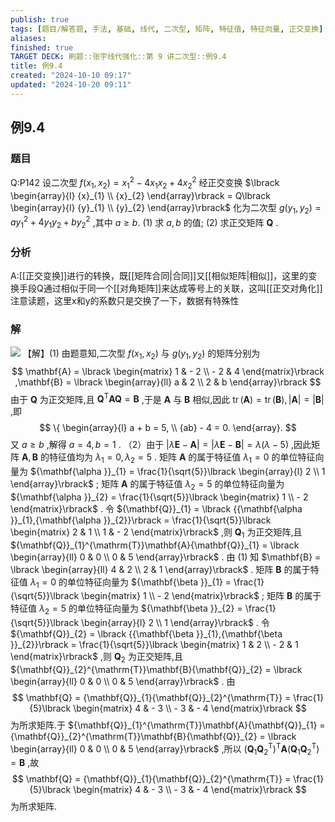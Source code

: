 ```yaml
---
publish: true
tags: [题目/解答题, 手法, 基础, 线代, 二次型, 矩阵, 特征值, 特征向量, 正交变换]
aliases: 
finished: true
TARGET DECK: 刷题::张宇线代强化::第 9 讲二次型::例9.4
title: 例9.4
created: "2024-10-10 09:17"
updated: "2024-10-20 09:11"
---
```

## 例9.4
### 题目
Q:P142 设二次型 $f( {{x}_{1},{x}_{2}}) = {x}_{1}^{2} - 4{x}_{1}{x}_{2} + 4{x}_{2}^{2}$ 经正交变换 $\lbrack \begin{array}{l} {x}_{1} \\ {x}_{2} \end{array}\rbrack = Q\lbrack \begin{array}{l} {y}_{1} \\ {y}_{2} \end{array}\rbrack$ 化为二次型 $g( {{y}_{1},{y}_{2}}) = a{y}_{1}^{2} + 4{y}_{1}{y}_{2} + b{y}_{2}^{2}$ ,其中 $a \geq b.$
(1) 求 $a, b$ 的值;
(2) 求正交矩阵 $\mathbf{Q}$ .
### 分析
A:[[正交变换]]进行的转换，既[[矩阵合同|合同]]又[[相似矩阵|相似]]，这里的变换手段Q通过相似于同一个[[对角矩阵]]来达成等号上的关联，这叫[[正交对角化]]
注意读题，这里x和y的系数只是交换了一下，数据有特殊性
### 解
![](https://img.hwenyi.live/202410201710064.webp)
【解】(1) 由题意知,二次型 $f( {{x}_{1},{x}_{2}})$ 与 $g( {{y}_{1},{y}_{2}})$ 的矩阵分别为
$$
\mathbf{A} = \lbrack \begin{matrix} 1 & - 2 \\ - 2 & 4 \end{matrix}\rbrack ,\mathbf{B} = \lbrack \begin{array}{ll} a & 2 \\ 2 & b \end{array}\rbrack
$$
由于 $\mathbf{Q}$ 为正交矩阵,且 ${\mathbf{Q}}^{\mathrm{T}}\mathbf{A}\mathbf{Q} = \mathbf{B}$ ,于是 $\mathbf{A}$ 与 $\mathbf{B}$ 相似,因此 $\operatorname{tr}( \mathbf{A}) = \operatorname{tr}( \mathbf{B}) ,| \mathbf{A}| = | \mathbf{B}|$ ,即
$$
\{ \begin{array}{l} a + b = 5, \\ {ab} - 4 = 0. \end{array}.
$$
又 $a \geq b$ ,解得 $a = 4, b = 1$ .
（2）由于 $| {\lambda \mathbf{E} - \mathbf{A}}| = | {\lambda \mathbf{E} - \mathbf{B}}| = \lambda ( {\lambda - 5})$ ,因此矩阵 $\mathbf{A},\mathbf{B}$ 的特征值均为 ${\lambda }_{1} = 0,{\lambda }_{2} = 5$ .
矩阵 $\mathbf{A}$ 的属于特征值 ${\lambda }_{1} = 0$ 的单位特征向量为 ${\mathbf{\alpha }}_{1} = \frac{1}{\sqrt{5}}\lbrack \begin{array}{l} 2 \\ 1 \end{array}\rbrack$ ;
矩阵 $\mathbf{A}$ 的属于特征值 ${\lambda }_{2} = 5$ 的单位特征向量为 ${\mathbf{\alpha }}_{2} = \frac{1}{\sqrt{5}}\lbrack \begin{matrix} 1 \\ - 2 \end{matrix}\rbrack$ .
令 ${\mathbf{Q}}_{1} = \lbrack {{\mathbf{\alpha }}_{1},{\mathbf{\alpha }}_{2}}\rbrack = \frac{1}{\sqrt{5}}\lbrack \begin{matrix} 2 & 1 \\ 1 & - 2 \end{matrix}\rbrack$ ,则 ${\mathbf{Q}}_{1}$ 为正交矩阵,且 ${\mathbf{Q}}_{1}^{\mathrm{T}}\mathbf{A}{\mathbf{Q}}_{1} = \lbrack \begin{array}{ll} 0 & 0 \\ 0 & 5 \end{array}\rbrack$ .
由 (1) 知 $\mathbf{B} = \lbrack \begin{array}{ll} 4 & 2 \\ 2 & 1 \end{array}\rbrack$ .
矩阵 $\mathbf{B}$ 的属于特征值 ${\lambda }_{1} = 0$ 的单位特征向量为 ${\mathbf{\beta }}_{1} = \frac{1}{\sqrt{5}}\lbrack \begin{matrix} 1 \\ - 2 \end{matrix}\rbrack$ ;
矩阵 $\mathbf{B}$ 的属于特征值 ${\lambda }_{2} = 5$ 的单位特征向量为 ${\mathbf{\beta }}_{2} = \frac{1}{\sqrt{5}}\lbrack \begin{array}{l} 2 \\ 1 \end{array}\rbrack$ .
令 ${\mathbf{Q}}_{2} = \lbrack {{\mathbf{\beta }}_{1},{\mathbf{\beta }}_{2}}\rbrack = \frac{1}{\sqrt{5}}\lbrack \begin{matrix} 1 & 2 \\ - 2 & 1 \end{matrix}\rbrack$ ,则 ${\mathbf{Q}}_{2}$ 为正交矩阵,且 ${\mathbf{Q}}_{2}^{\mathrm{T}}\mathbf{B}{\mathbf{Q}}_{2} = \lbrack \begin{array}{ll} 0 & 0 \\ 0 & 5 \end{array}\rbrack$ .
由
$$
\mathbf{Q} = {\mathbf{Q}}_{1}{\mathbf{Q}}_{2}^{\mathrm{T}} = \frac{1}{5}\lbrack \begin{matrix} 4 & - 3 \\ - 3 & - 4 \end{matrix}\rbrack
$$
为所求矩阵.于 ${\mathbf{Q}}_{1}^{\mathrm{T}}\mathbf{A}{\mathbf{Q}}_{1} = {\mathbf{Q}}_{2}^{\mathrm{T}}\mathbf{B}{\mathbf{Q}}_{2} = \lbrack \begin{array}{ll} 0 & 0 \\ 0 & 5 \end{array}\rbrack$ ,所以 ${( {\mathbf{Q}}_{1}{\mathbf{Q}}_{2}^{\mathrm{T}}) }^{\mathrm{T}}\mathbf{A}( {{\mathbf{Q}}_{1}{\mathbf{Q}}_{2}^{\mathrm{T}}}) = \mathbf{B}$ ,故
$$
\mathbf{Q} = {\mathbf{Q}}_{1}{\mathbf{Q}}_{2}^{\mathrm{T}} = \frac{1}{5}\lbrack \begin{matrix} 4 & - 3 \\ - 3 & - 4 \end{matrix}\rbrack
$$
为所求矩阵.


